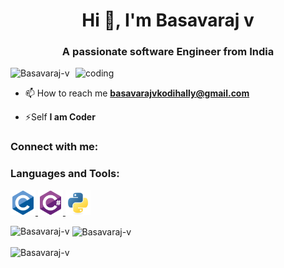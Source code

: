 <h1 align="center">Hi 👋, I'm Basavaraj v</h1>
<h3 align="center">A passionate software Engineer from India</h3>

<img align="right" alt="coding" width="400" src="https://rajacepat.com/assets/frontend/img/webdev.gif">


<p align="left"> <img src="https://komarev.com/ghpvc/?username=Basavaraj-v&label=Profile%20views&color=0e75b6&style=flat" alt="Basavaraj-v" /> </p>

- 📫 How to reach me **basavarajvkodihally@gmail.com**

- ⚡Self **I am Coder**

<h3 align="left">Connect with me:</h3>
<p align="left">


<h3 align="left">Languages and Tools:</h3>
<p align="left"> <a href="https://www.cprogramming.com/" target="_blank" rel="noreferrer"> <img src="https://raw.githubusercontent.com/devicons/devicon/master/icons/c/c-original.svg" alt="c" width="40" height="40"/> </a> <a href="https://www.w3schools.com/cs/" target="_blank" rel="noreferrer"> <img src="https://raw.githubusercontent.com/devicons/devicon/master/icons/csharp/csharp-original.svg" alt="csharp" width="40" height="40"/> </a> <a href="https://www.python.org" target="_blank" rel="noreferrer"> <img src="https://raw.githubusercontent.com/devicons/devicon/master/icons/python/python-original.svg" alt="python" width="40" height="40"/> </a> </p>

<p><img align="left" src="https://github-readme-stats.vercel.app/api/top-langs?username=Basavaraj-v&show_icons=true&locale=en&layout=compact" alt="Basavaraj-v" /></p>

<p>&nbsp;<img align="center" src="https://github-readme-stats.vercel.app/api?username=Basavaraj-v&show_icons=true&locale=en" alt="Basavaraj-v" /></p>

<p><img align="center" src="https://github-readme-streak-stats.herokuapp.com/?user=Basavaraj-v&" alt="Basavaraj-v" /></p>
